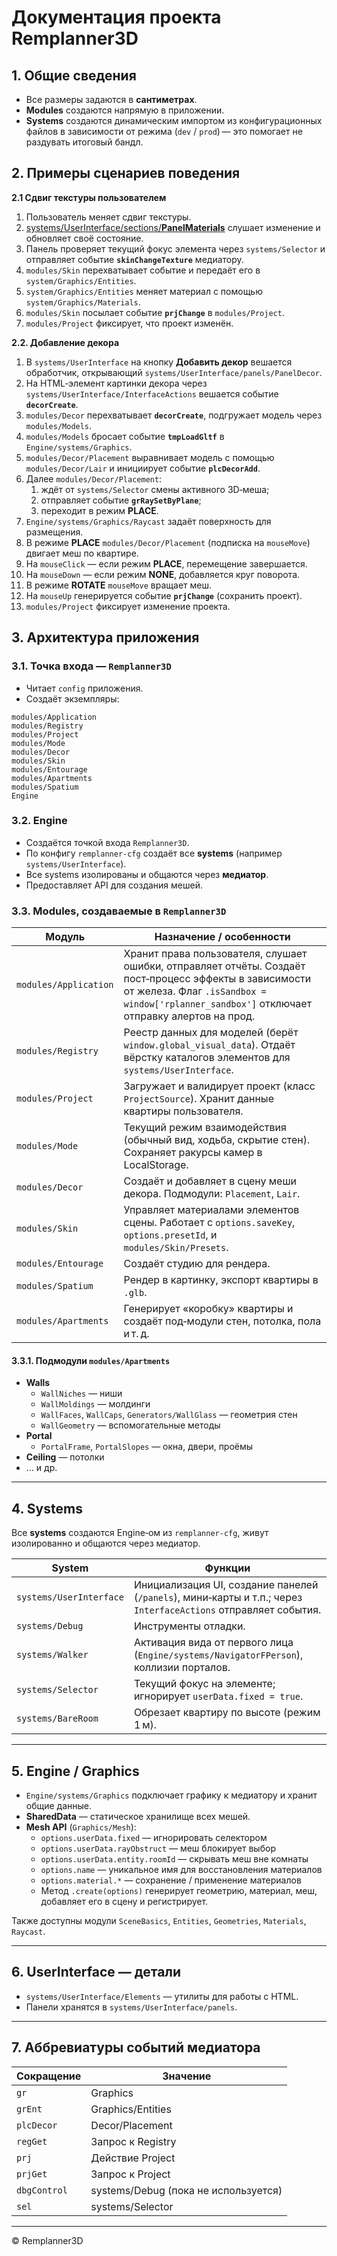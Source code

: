 # Документация проекта **Remplanner3D**

## 1. Общие сведения

- Все размеры задаются в **сантиметрах**.
- **Modules** создаются напрямую в приложении.
- **Systems** создаются динамическим импортом из конфигурационных файлов в зависимости от режима (`dev` / `prod`) — это помогает не раздувать итоговый бандл.

## 2. Примеры сценариев поведения

**2.1 Сдвиг текстуры пользователем**

1. Пользователь меняет сдвиг текстуры.
1. [systems/UserInterface/sections/**PanelMaterials**](https://gitlab.com/remplanner/visual/-/blob/master/js/3d/src/systems/UserInterface/sections/PanelMaterials.js?ref_type=heads) слушает изменение и обновляет своё состояние.
1. Панель проверяет текущий фокус элемента через `systems/Selector` и отправляет событие **`skinChangeTexture`** медиатору.
1. `modules/Skin` перехватывает событие и передаёт его в `system/Graphics/Entities`.
1. `system/Graphics/Entities` меняет материал с помощью `system/Graphics/Materials`.
1. `modules/Skin` посылает событие **`prjChange`** в `modules/Project`.
1. `modules/Project` фиксирует, что проект изменён.

**2.2. Добавление декора**

1. В `systems/UserInterface` на кнопку **Добавить декор** вешается обработчик, открывающий `systems/UserInterface/panels/PanelDecor`.
1. На HTML‑элемент картинки декора через `systems/UserInterface/InterfaceActions` вешается событие **`decorCreate`**.
1. `modules/Decor` перехватывает **`decorCreate`**, подгружает модель через `modules/Models`.
1. `modules/Models` бросает событие **`tmpLoadGltf`** в `Engine/systems/Graphics`.
1. `modules/Decor/Placement` выравнивает модель с помощью `modules/Decor/Lair` и инициирует событие **`plcDecorAdd`**.
1. Далее `modules/Decor/Placement`:
   1. ждёт от `systems/Selector` смены активного 3D‑меша;
   1. отправляет событие **`grRaySetByPlane`**;
   1. переходит в режим **PLACE**.
1. `Engine/systems/Graphics/Raycast` задаёт поверхность для размещения.
1. В режиме **PLACE** `modules/Decor/Placement` (подписка на `mouseMove`) двигает меш по квартире.
1. На `mouseClick` — если режим **PLACE**, перемещение завершается.
1. На `mouseDown` — если режим **NONE**, добавляется круг поворота.
1. В режиме **ROTATE** `mouseMove` вращает меш.
1. На `mouseUp` генерируется событие **`prjChange`** (сохранить проект).
1. `modules/Project` фиксирует изменение проекта.

## 3. Архитектура приложения

### 3.1. Точка входа — `Remplanner3D`

- Читает `config` приложения.
- Создаёт экземпляры:

```
modules/Application
modules/Registry
modules/Project
modules/Mode
modules/Decor
modules/Skin
modules/Entourage
modules/Apartments
modules/Spatium
Engine
```

### 3.2. **Engine**

- Создаётся точкой входа `Remplanner3D`.
- По конфигу `remplanner-cfg` создаёт все **systems** (например `systems/UserInterface`).
- Все systems изолированы и общаются через **медиатор**.
- Предоставляет API для создания мешей.

### 3.3. **Modules**, создаваемые в `Remplanner3D`

| Модуль | Назначение / особенности |
|--------|-------------------------|
| `modules/Application` | Хранит права пользователя, слушает ошибки, отправляет отчёты. Создаёт пост‑процесс эффекты в зависимости от железа. Флаг `.isSandbox = window['rplanner_sandbox']` отключает отправку алертов на прод. |
| `modules/Registry` | Реестр данных для моделей (берёт `window.global_visual_data`). Отдаёт вёрстку каталогов элементов для `systems/UserInterface`. |
| `modules/Project` | Загружает и валидирует проект (класс `ProjectSource`). Хранит данные квартиры пользователя. |
| `modules/Mode` | Текущий режим взаимодействия (обычный вид, ходьба, скрытие стен). Сохраняет ракурсы камер в LocalStorage. |
| `modules/Decor` | Создаёт и добавляет в сцену меши декора. Подмодули: `Placement`, `Lair`. |
| `modules/Skin` | Управляет материалами элементов сцены. Работает с `options.saveKey`, `options.presetId`, и `modules/Skin/Presets`. |
| `modules/Entourage` | Создаёт студию для рендера. |
| `modules/Spatium` | Рендер в картинку, экспорт квартиры в `.glb`. |
| `modules/Apartments` | Генерирует «коробку» квартиры и создаёт под‑модули стен, потолка, пола и т. д. |

#### 3.3.1. Подмодули `modules/Apartments`

- **Walls**
  - `WallNiches` — ниши
  - `WallMoldings` — молдинги
  - `WallFaces`, `WallCaps`, `Generators/WallGlass` — геометрия стен
  - `WallGeometry` — вспомогательные методы
- **Portal**
  - `PortalFrame`, `PortalSlopes` — окна, двери, проёмы
- **Ceiling** — потолки
- … и др.

---

## 4. Systems

Все **systems** создаются Engine‑ом из `remplanner-cfg`, живут изолированно и общаются через медиатор.

| System | Функции |
|--------|---------|
| `systems/UserInterface` | Инициализация UI, создание панелей (`/panels`), мини‑карты и т.п.; через `InterfaceActions` отправляет события. |
| `systems/Debug` | Инструменты отладки. |
| `systems/Walker` | Активация вида от первого лица (`Engine/systems/NavigatorFPerson`), коллизии порталов. |
| `systems/Selector` | Текущий фокус на элементе; игнорирует `userData.fixed = true`. |
| `systems/BareRoom` | Обрезает квартиру по высоте (режим 1 м). |

---

## 5. Engine / Graphics

- `Engine/systems/Graphics` подключает графику к медиатору и хранит общие данные.
- **SharedData** — статическое хранилище всех мешей.
- **Mesh API** (`Graphics/Mesh`):
  - `options.userData.fixed` — игнорировать селектором
  - `options.userData.rayObstruct` — меш блокирует выбор
  - `options.userData.entity.roomId` — скрывать меш вне комнаты
  - `options.name` — уникальное имя для восстановления материалов
  - `options.material.*` — сохранение / применение материалов
  - Метод `.create(options)` генерирует геометрию, материал, меш, добавляет его в сцену и регистрирует.

Также доступны модули `SceneBasics`, `Entities`, `Geometries`, `Materials`, `Raycast`.

---

## 6. UserInterface ― детали

- `systems/UserInterface/Elements` ― утилиты для работы с HTML.
- Панели хранятся в `systems/UserInterface/panels`.

---

## 7. Аббревиатуры событий медиатора

| Сокращение | Значение |
|------------|----------|
| `gr` | Graphics |
| `grEnt` | Graphics/Entities |
| `plcDecor` | Decor/Placement |
| `regGet` | Запрос к Registry |
| `prj` | Действие Project |
| `prjGet` | Запрос к Project |
| `dbgControl` | systems/Debug (пока не используется) |
| `sel` | systems/Selector |

---

© Remplanner3D
